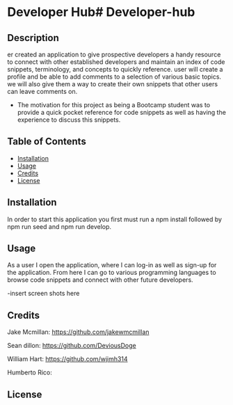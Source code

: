 # Developer Hub# Developer-hub
## Description

er created an application to give prospective developers a handy resource to connect with other established developers and maintain an index of code snippets, terminology, and concepts to quickly reference. user will create a profile and be able to add comments to a selection of various basic topics. we will also give them a way to create their own snippets that other users can leave comments on.

- The motivation for this project as being a Bootcamp student was to provide a quick pocket reference for code snippets as well as having the experience to discuss this snippets. 


## Table of Contents 


- [Installation](#installation)
- [Usage](#usage)
- [Credits](#credits)
- [License](#license)

## Installation

In order to start this application you first must run a npm install followed by npm run seed and npm run develop. 

## Usage

As a user I open the application, where I can log-in as well as sign-up for the application. From here I can go to various programming languages to browse code snippets and connect with other future developers.

-insert screen shots here

## Credits

Jake Mcmillan: https://github.com/jakewmcmillan

Sean dillon: https://github.com/DeviousDoge

William Hart: https://github.com/wjimh314

Humberto Rico: 

## License

